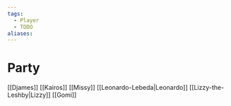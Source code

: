 ```yaml
---
tags:
  - Player
  - TODO
aliases:
---
```

# Party
[[Djames]]
[[Kairos]]
	[[Missy]]
[[Leonardo-Lebeda|Leonardo]]
[[Lizzy-the-Leshby|Lizzy]]
	[[Gomi]]
